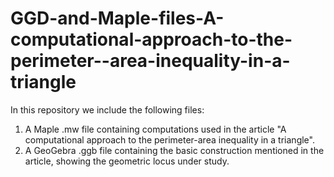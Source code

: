 # GGD-and-Maple-files-A-computational-approach-to-the-perimeter--area-inequality-in-a-triangle

In this repository we include the following files:

1) A Maple .mw file containing computations used in the article "A computational approach to the perimeter-area inequality in a triangle".
2) A GeoGebra .ggb file containing the basic construction mentioned in the article, showing the geometric locus under study.
